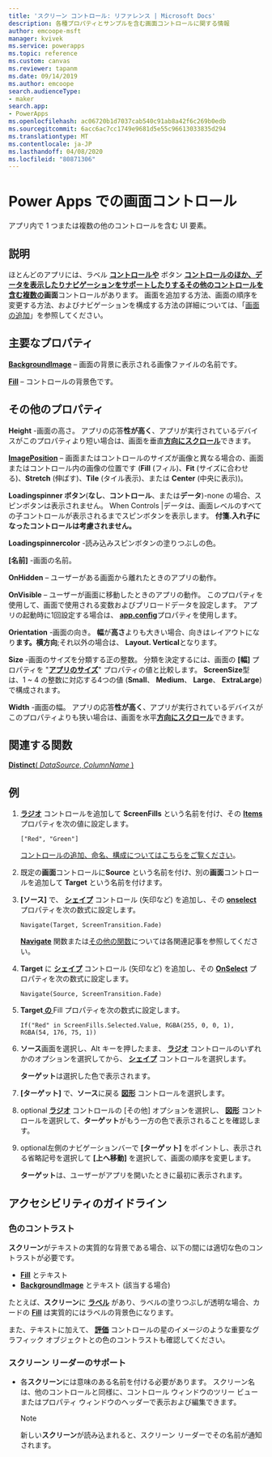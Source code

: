 ```yaml
---
title: 'スクリーン コントロール: リファレンス | Microsoft Docs'
description: 各種プロパティとサンプルを含む画面コントロールに関する情報
author: emcoope-msft
manager: kvivek
ms.service: powerapps
ms.topic: reference
ms.custom: canvas
ms.reviewer: tapanm
ms.date: 09/14/2019
ms.author: emcoope
search.audienceType:
- maker
search.app:
- PowerApps
ms.openlocfilehash: ac06720b1d7037cab540c91ab8a42f6c269b0edb
ms.sourcegitcommit: 6acc6ac7cc1749e9681d5e55c96613033835d294
ms.translationtype: MT
ms.contentlocale: ja-JP
ms.lasthandoff: 04/08/2020
ms.locfileid: "80871306"
---
```

# <a name="screen-control-in-power-apps"></a>Power Apps での画面コントロール

アプリ内で 1 つまたは複数の他のコントロールを含む UI 要素。

## <a name="description"></a>説明

ほとんどのアプリには、ラベル **[ コントロールや](control-text-box.md)** ボタン **[ コントロールのほか、データを表示したりナビゲーションをサポートしたりするその他のコントロールを含む複数の](control-button.md)画面**コントロールがあります。 画面を追加する方法、画面の順序を変更する方法、およびナビゲーションを構成する方法の詳細については、「[画面の追加](../add-screen-context-variables.md)」を参照してください。

## <a name="key-properties"></a>主要なプロパティ

**[BackgroundImage](properties-visual.md)** – 画面の背景に表示される画像ファイルの名前です。

**[Fill](properties-color-border.md)** – コントロールの背景色です。

## <a name="additional-properties"></a>その他のプロパティ

**Height** -画面の高さ。 アプリの応答**性が高く**、アプリが実行されているデバイスがこのプロパティより短い場合は、画面を垂直[**方向にスクロール**](../set-aspect-ratio-portrait-landscape.md#change-screen-size-and-orientation)できます。

**[ImagePosition](properties-visual.md)** – 画面またはコントロールのサイズが画像と異なる場合の、画面またはコントロール内の画像の位置です (**Fill** (フィル)、**Fit** (サイズに合わせる)、**Stretch** (伸ばす)、**Tile** (タイル表示)、または **Center** (中央に表示))。

**Loadingspinner ボタン**(**なし**、**コントロール**、または**データ**)-none の場合、スピンボタンは表示されません。 When Controls |データは、画面レベルのすべての子コントロールが表示されるまでスピンボタンを表示します。 **付箋.入れ子になったコントロールは考慮されません。**

**Loadingspinnercolor** -読み込みスピンボタンの塗りつぶしの色。

**[名前]** -画面の名前。

**OnHidden** – ユーザーがある画面から離れたときのアプリの動作。

**OnVisible** – ユーザーが画面に移動したときのアプリの動作。  このプロパティを使用して、画面で使用される変数およびプリロードデータを設定します。  アプリの起動時に1回設定する場合は、 [**app.config**](../functions/object-app.md#onstart-property)プロパティを使用します。

**Orientation** -画面の向き。 **幅**が**高さ**よりも大きい場合、向きはレイアウトになり**ます。横方向**;それ以外の場合は、 **Layout. Vertical**となります。

**Size** -画面のサイズを分類する正の整数。 分類を決定するには、画面の **[幅]** プロパティを "[**アプリのサイズ**](../functions/signals.md)" プロパティの値と比較します。 **ScreenSize**型は、1 ~ 4 の整数に対応する4つの値 (**Small**、 **Medium**、 **Large**、 **ExtraLarge**) で構成されます。

**Width** -画面の幅。 アプリの応答**性が高く**、アプリが実行されているデバイスがこのプロパティよりも狭い場合は、画面を水平[**方向にスクロール**](../set-aspect-ratio-portrait-landscape.md#change-screen-size-and-orientation)できます。

## <a name="related-functions"></a>関連する関数

[**Distinct**( *DataSource*, *ColumnName* )](../functions/function-distinct.md)

## <a name="example"></a>例

1. **[ラジオ](control-radio.md)** コントロールを追加して **ScreenFills** という名前を付け、その **[Items](properties-core.md)** プロパティを次の値に設定します。

    `["Red", "Green"]`

    [コントロールの追加、命名、構成についてはこちらをご覧ください](../add-configure-controls.md)。

1. 既定の**画面**コントロールに**Source** という名前を付け、別の**画面**コントロールを追加して **Target** という名前を付けます。

1. **[ソース]** で、 **[シェイプ](control-shapes-icons.md)** コントロール (矢印など) を追加し、その **[onselect](properties-core.md)** プロパティを次の数式に設定します。

    `Navigate(Target, ScreenTransition.Fade)`

    **[Navigate](../functions/function-navigate.md)** 関数または[その他の関数](../formula-reference.md)については各関連記事を参照してください。

1. **Target** に **[シェイプ](control-shapes-icons.md)** コントロール (矢印など) を追加し、その **[OnSelect](properties-core.md)** プロパティを次の数式に設定します。

    `Navigate(Source, ScreenTransition.Fade)`

1. **Target[ の ](properties-color-border.md)** Fill プロパティを次の数式に設定します。

    `If("Red" in ScreenFills.Selected.Value, RGBA(255, 0, 0, 1), RGBA(54, 176, 75, 1))`

1. **ソース**画面を選択し、Alt キーを押したまま、 **[ラジオ](control-radio.md)** コントロールのいずれかのオプションを選択してから、 **[シェイプ](control-shapes-icons.md)** コントロールを選択します。

    **ターゲット**は選択した色で表示されます。

1. **[ターゲット]** で、**ソース**に戻る **[図形](control-shapes-icons.md)** コントロールを選択します。

1. optional **[ラジオ](control-radio.md)** コントロールの [その他] オプションを選択し、 **[図形](control-shapes-icons.md)** コントロールを選択して、**ターゲット**がもう一方の色で表示されることを確認します。

1. optional左側のナビゲーションバーで **[ターゲット]** をポイントし、表示される省略記号を選択して **[上へ移動]** を選択して、画面の順序を変更します。

    **ターゲット**は、ユーザーがアプリを開いたときに最初に表示されます。

## <a name="accessibility-guidelines"></a>アクセシビリティのガイドライン

### <a name="color-contrast"></a>色のコントラスト

**スクリーン**がテキストの実質的な背景である場合、以下の間には適切な色のコントラストが必要です。

- **[Fill](properties-color-border.md)** とテキスト
- **[BackgroundImage](properties-visual.md)** とテキスト (該当する場合)

たとえば、**スクリーン**に **[ラベル](control-text-box.md)** があり、ラベルの塗りつぶしが透明な場合、カードの **[Fill](properties-color-border.md)** は実質的にはラベルの背景色になります。

また、テキストに加えて、 **[評価](control-rating.md)** コントロールの星のイメージのような重要なグラフィック オブジェクトとの色のコントラストも確認してください。

### <a name="screen-reader-support"></a>スクリーン リーダーのサポート

- 各**スクリーン**には意味のある名前を付ける必要があります。 スクリーン名は、他のコントロールと同様に、コントロール ウィンドウのツリー ビューまたはプロパティ ウィンドウのヘッダーで表示および編集できます。

    > [!NOTE]
  > 新しい**スクリーン**が読み込まれると、スクリーン リーダーでその名前が通知されます。
